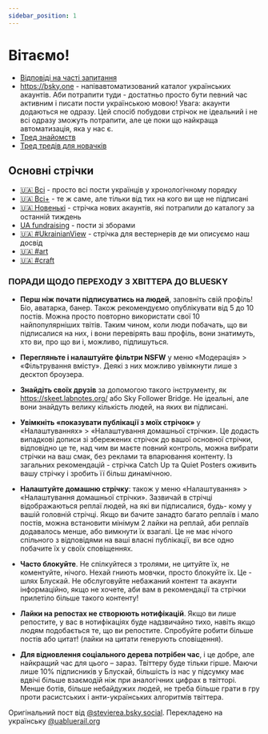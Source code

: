 ```yaml
---
sidebar_position: 1
---
```


# Вітаємо!

* [Відповіді на часті запитання](faq.md)
* https://bsky.one - напівавтоматизований каталог українських акаунтів. Аби потрапити туди - достатньо просто бути певний час активним і писати пости українською мовою! Увага: акаунти додаються не одразу. Цей спосіб побудови стрічок не ідеальний і не всі одразу зможуть потрапити, але це поки що найкраща автоматизація, яка у нас є.
* [Тред знайомств](https://bsky.app/profile/uabluerail.org/post/3k3ddnu3md22g)
* [Тред тредів для новачків](https://bsky.app/profile/uabluerail.org/post/3k3ddqlmiac2m)

## Основні стрічки

* [🇺🇦 Всі](https://bsky.app/profile/did:plc:dvgliotey33vix3wlltybgkd/feed/all) - просто всі пости українців у хронологічному порядку
* [🇺🇦 Всі+](https://bsky.app/profile/did:plc:dvgliotey33vix3wlltybgkd/feed/all-plus) - те ж саме, але тільки від тих на кого ви ще не підписані
* [🇺🇦 Новенькі](https://bsky.app/profile/did:plc:dvgliotey33vix3wlltybgkd/feed/newcomers) - стрічка нових акаунтів, які потрапили до каталогу за останній тиждень
* [UA fundraising](https://bsky.app/profile/did:plc:qgy7vt74xmouisyslwm3fgfj/feed/aaaapknzigxfi) - пости зі зборами
* [🇺🇦 #UkrainianView](https://bsky.app/profile/did:plc:dvgliotey33vix3wlltybgkd/feed/ukrainian-view) - стрічка для вестернерів де ми описуємо наш досвід
* [🇺🇦 #art](https://bsky.app/profile/did:plc:dvgliotey33vix3wlltybgkd/feed/art)
* [🇺🇦 #craft](https://bsky.app/profile/did:plc:dvgliotey33vix3wlltybgkd/feed/craft)


### ПОРАДИ ЩОДО ПЕРЕХОДУ З ХВІТТЕРА ДО BLUESKY

* **Перш ніж почати підписуватись на людей**, заповніть свій профіль! Біо, аватарка, банер. Також рекомендуємо опублікувати від 5 до 10 постів. Можна просто повторно використати свої 10 найпопулярніших твітів. Таким чином, коли люди побачать, що ви підписалися на них,
і вони перевірять ваш профіль, вони знатимуть, хто ви, про що ви і, можливо, підпишуться.

* **Перегляньте і налаштуйте фільтри NSFW** у меню «Модерація» > «Фільтрування вмісту». Деякі з них можливо увімкнути лише з десктоп броузера.

* **Знайдіть своїх друзів** за допомогою такого інструменту, як https://skeet.labnotes.org/ або Sky
Follower Bridge. Не ідеальні, але вони знайдуть велику кількість людей, на яких ви підписані.

* **Увімкніть «показувати публікації з моїх стрічок»** у «Налаштуваннях» > «Налаштування
домашньої стрічки». Це додасть випадкові дописи зі збережених стрічок до вашої основної стрічки, відповідно це те, над чим ви маєте повний контроль, можна вибрати стрічки на ваш смак, без реклами та впарювання контенту. Із загальних рекомендацій - стрічка Catch Up та Quiet Posters оживить вашу стрічку і зробить її більш динамічною.

* **Налаштуйте домашню стрічку**: також у меню «Налаштування» >
«Налаштування домашньої стрічки». Зазвичай в стрічці відображаються реплаї людей, на які ви підписалися, будь-
кому у вашій головній стрічці. Якщо ви бачите занадто багато реплаїв і мало постів, можна встановити мінімум 2 лайки на реплай, аби реплаїв додавалось менше, або вимкнути їх взагалі. Це не має нічого спільного з відповідями на ваші власні
публікації, ви все одно побачите їх у своїх сповіщеннях. 

* **Часто блокуйте**. Не спілкуйтеся з тролями, не цитуйте їх, не коментуйте, нічого. Нехай гниють мовчки, просто блокуйте їх. Це - шлях Блускай. Не обслуговуйте небажаний контент та акаунти інформаційно, якщо не хочете, аби вам в рекомендації та стрічки прилетіло більше такого контенту!

* **Лайки на репостах не створюють нотифікацій**. Якщо ви лише репостите, у вас в нотифікаціях буде надзвичайно тихо, навіть якщо людям подобається те, що ви репостите. Спробуйте робити більше постів або цитат! (лайки на цитати генерують сповіщення).

* **Для відновлення соціального дерева потрібен час**, і це добре, але найкращий час для цього – зараз. Твіттеру буде тільки гірше. Маючи лише 10% підписників у Блускай, більшість із
нас у підсумку має вдвічі більше взаємодій ніж при аналогічних цифрах в твітторі. Менше ботів, більше небайдужих
людей, не треба більше грати в гру проти расистських і анти-українських алгоритмів твіттера.

Оригінальний пост від [@stevierea.bsky.social](https://bsky.app/profile/stevierea.bsky.social/post/3kkrh5zmdcw2s). Перекладено на українську [@uabluerail.org](https://bsky.app/profile/uabluerail.org)
